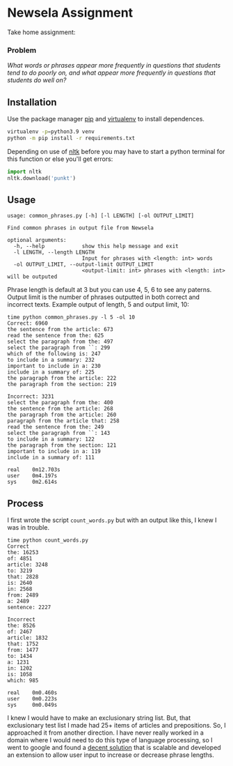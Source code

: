 # Newsela Assignment
Take home assignment: 

### Problem
_What words or phrases appear more frequently in questions that students tend to do poorly on, and what appear more frequently in questions that students do well on?_

## Installation

Use the package manager [pip](https://pip.pypa.io/en/stable/) and [virtualenv](https://virtualenv.pypa.io/en/latest/) to install dependences. 

```bash
virtualenv -p=python3.9 venv
python -m pip install -r requirements.txt
```

Depending on use of [nltk](https://www.nltk.org/) before you may have to start a python terminal for this function or else you'll get errors:
```python
import nltk
nltk.download('punkt')
```

## Usage

```shell
usage: common_phrases.py [-h] [-l LENGTH] [-ol OUTPUT_LIMIT]

Find common phrases in output file from Newsela

optional arguments:
  -h, --help            show this help message and exit
  -l LENGTH, --length LENGTH
                        Input for phrases with <length: int> words
  -ol OUTPUT_LIMIT, --output-limit OUTPUT_LIMIT
                        <output-limit: int> phrases with <length: int> will be outputed
```
Phrase length is default at 3 but you can use 4, 5, 6 to see any paterns.
Output limit is the number of phrases outputted in both correct and incorrect texts.
Example output of length, 5 and output limit, 10:
```shell
time python common_phrases.py -l 5 -ol 10
Correct: 6960
the sentence from the article: 673
read the sentence from the: 625
select the paragraph from the: 497
select the paragraph from ``: 299
which of the following is: 247
to include in a summary: 232
important to include in a: 230
include in a summary of: 225
the paragraph from the article: 222
the paragraph from the section: 219

Incorrect: 3231
select the paragraph from the: 400
the sentence from the article: 268
the paragraph from the article: 260
paragraph from the article that: 258
read the sentence from the: 249
select the paragraph from ``: 143
to include in a summary: 122
the paragraph from the section: 121
important to include in a: 119
include in a summary of: 111

real    0m12.703s
user    0m4.197s
sys     0m2.614s
```

## Process
I first wrote the script `count_words.py` but with an output like this, I knew I was in trouble.
```shell
time python count_words.py
Correct
the: 16253
of: 4851
article: 3248
to: 3219
that: 2828
is: 2640
in: 2568
from: 2489
a: 2489
sentence: 2227

Incorrect
the: 8526
of: 2467
article: 1832
that: 1752
from: 1477
to: 1434
a: 1231
in: 1202
is: 1058
which: 985

real    0m0.460s
user    0m0.223s
sys     0m0.049s
```

I knew I would have to make an exclusionary string list. But, that exclusionary test list I made had 25+ items of articles and prepositions. So, I approached it from another direction. I have never really worked in a domain where I would need to do this type of language processing, so I went to google and found a [decent solution](https://www.markhneedham.com/blog/2015/01/19/pythonnltk-finding-the-most-common-phrases-in-how-i-met-your-mother/) that is scalable and developed an extension to allow user input to increase or decrease phrase lengths. 